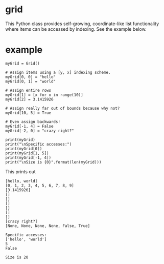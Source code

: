 # grid
This Python class provides self-growing, coordinate-like list functionality where items can be accessed by indexing. See the example below.

# example
```
myGrid = Grid()

# Assign items using a [y, x] indexing scheme.
myGrid[0, 0] = "hello"
myGrid[0, 1] = "world"

# Assign entire rows
myGrid[1] = [x for x in range(10)]
myGrid[2] = 3.1415926

# Assign really far out of bounds because why not?
myGrid[10, 5] = True

# Even assign backwards!
myGrid[-1, 4] = False
myGrid[-2, 0] = "crazy right?"

print(myGrid)
print("\nSpecific accesses:")
print(myGrid[0])
print(myGrid[1, 5])
print(myGrid[-1, 4])
print("\nSize is {0}".format(len(myGrid)))

```
This prints out
```
[hello, world]
[0, 1, 2, 3, 4, 5, 6, 7, 8, 9]
[3.1415926]
[]
[]
[]
[]
[]
[]
[crazy right?]
[None, None, None, None, False, True]

Specific accesses:
['hello', 'world']
5
False

Size is 20
```
